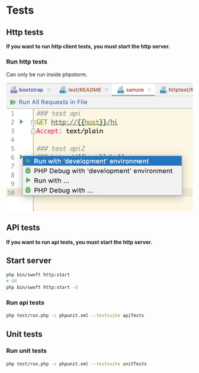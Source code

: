 # Tests

## Http tests

**If you want to run http client tests, you must start the http server.**

### Run http tests

Can only be run inside phpstorm.

![http-client-tests](testdata/http-client-tests.png)

## API tests

**If you want to run api tests, you must start the http server.**

## Start server

```bash
php bin/swoft http:start
# OR
php bin/swoft http:start -d
```

### Run api tests

```bash
php test/run.php -c phpunit.xml --testsuite apiTests
```

## Unit tests

### Run unit tests

```bash
php test/run.php -c phpunit.xml --testsuite unitTests
```

